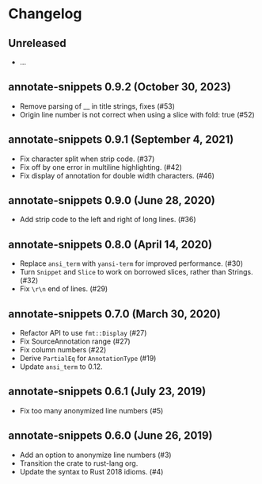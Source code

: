 # Changelog
 
## Unreleased
 
  - …

## annotate-snippets 0.9.2 (October 30, 2023)

  - Remove parsing of __ in title strings, fixes (#53)
  - Origin line number is not correct when using a slice with fold: true (#52)

## annotate-snippets 0.9.1 (September 4, 2021)

  - Fix character split when strip code. (#37)
  - Fix off by one error in multiline highlighting. (#42)
  - Fix display of annotation for double width characters. (#46)

## annotate-snippets 0.9.0 (June 28, 2020)

  - Add strip code to the left and right of long lines. (#36)

## annotate-snippets 0.8.0 (April 14, 2020)

  - Replace `ansi_term` with `yansi-term` for improved performance. (#30)
  - Turn `Snippet` and `Slice` to work on borrowed slices, rather than Strings. (#32)
  - Fix `\r\n` end of lines. (#29)

## annotate-snippets 0.7.0 (March 30, 2020)

  - Refactor API to use `fmt::Display` (#27)
  - Fix SourceAnnotation range (#27)
  - Fix column numbers (#22)
  - Derive `PartialEq` for `AnnotationType` (#19)
  - Update `ansi_term` to 0.12.

## annotate-snippets 0.6.1 (July 23, 2019)

  - Fix too many anonymized line numbers (#5)
 
## annotate-snippets 0.6.0 (June 26, 2019)
 
  - Add an option to anonymize line numbers (#3)
  - Transition the crate to rust-lang org.
  - Update the syntax to Rust 2018 idioms. (#4)
